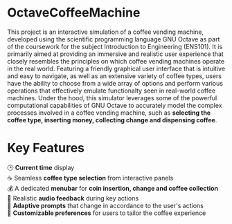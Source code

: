 # OctaveCoffeeMachine
This project is an interactive simulation of a coffee vending machine, developed using the scientific programming language GNU Octave as part of the coursework for the subject Introduction to Engineering (ENS101). It is primarily aimed at providing an immersive and realistic user experience that closely resembles the principles on which coffee vending machines operate in the real world. Featuring a friendly graphical user interface that is intuitive and easy to navigate, as well as an extensive variety of coffee types, users have the ability to choose from a wide array of options and perform various operations that effectively emulate functionalty seen in real-world coffee machines. Under the hood, this simulator leverages some of the powerful computational capabilities of GNU Octave to accurately model the complex processes involved in a coffee vending machine, such as **selecting the coffee type, inserting money, collecting change and dispensing coffee**.

# Key Features
🕒 **Current time** display <br />
☕ Seamless **coffee type selection** from interactive panels <br />
💰 A dedicated **menubar** for **coin insertion, change and coffee collection** <br />
🎵 Realistic **audio feedback** during key actions <br />
🔄 **Adaptive prompts** that change in accordance to the user's actions <br />
💪 **Customizable preferences** for users to tailor the coffee experience
